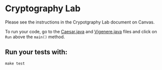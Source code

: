 # Cryptography Lab

Please see the instructions in the Crypotgraphy Lab document on Canvas.

To run your code, go to the [Caesar.java](src/main/java/Caesar.java) and [Vigenere.java](src/main/java/Vigenere.java) files and click on `Run` above the `main()` method.

## Run your tests with:
```shell script
make test
```
